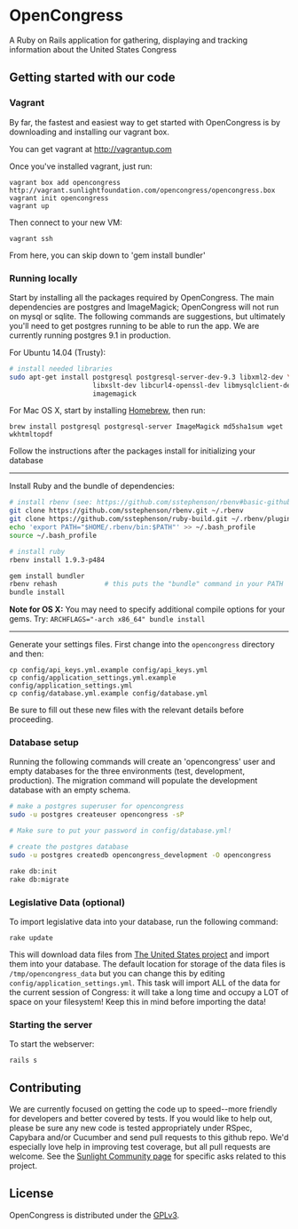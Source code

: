# OpenCongress
A Ruby on Rails application for gathering, displaying and tracking information about the United States Congress


## Getting started with our code

### Vagrant

By far, the fastest and easiest way to get started with OpenCongress is by downloading and installing our vagrant box.

You can get vagrant at <http://vagrantup.com>

Once you've installed vagrant, just run:

    vagrant box add opencongress http://vagrant.sunlightfoundation.com/opencongress/opencongress.box
    vagrant init opencongress
    vagrant up

Then connect to your new VM:

    vagrant ssh

From here, you can skip down to 'gem install bundler'

### Running locally

Start by installing all the packages required by OpenCongress.  The main
dependencies are postgres and ImageMagick; OpenCongress will not run on
mysql or sqlite.  The following commands are suggestions, but ultimately
you'll need to get postgres running to be able to run the app.  We are
currently running postgres 9.1 in production.

For Ubuntu 14.04 (Trusty):

```bash
# install needed libraries
sudo apt-get install postgresql postgresql-server-dev-9.3 libxml2-dev \
                     libxslt-dev libcurl4-openssl-dev libmysqlclient-dev \
                     imagemagick
```


For Mac OS X, start by installing [Homebrew](http://mxcl.github.io/homebrew/),
then run:

    brew install postgresql postgresql-server ImageMagick md5sha1sum wget wkhtmltopdf

Follow the instructions after the packages install for initializing your database

---

Install Ruby and the bundle of dependencies:

```bash
# install rbenv (see: https://github.com/sstephenson/rbenv#basic-github-checkout)
git clone https://github.com/sstephenson/rbenv.git ~/.rbenv
git clone https://github.com/sstephenson/ruby-build.git ~/.rbenv/plugins/ruby-build
echo 'export PATH="$HOME/.rbenv/bin:$PATH"' >> ~/.bash_profile
source ~/.bash_profile

# install ruby
rbenv install 1.9.3-p484

gem install bundler
rbenv rehash            # this puts the "bundle" command in your PATH
bundle install
```

__Note for OS X:__ You may need to specify additional compile options
for your gems. Try: `ARCHFLAGS="-arch x86_64" bundle install`

---

Generate your settings files. First change into the `opencongress` directory and then:

    cp config/api_keys.yml.example config/api_keys.yml
    cp config/application_settings.yml.example config/application_settings.yml
    cp config/database.yml.example config/database.yml

Be sure to fill out these new files with the relevant details before proceeding.


### Database setup

Running the following commands will create an 'opencongress' user and
empty databases for the three environments (test, development,
production).  The migration command will populate the development
database with an empty schema.

```bash
# make a postgres superuser for opencongress
sudo -u postgres createuser opencongress -sP

# Make sure to put your password in config/database.yml!

# create the postgres database
sudo -u postgres createdb opencongress_development -O opencongress

rake db:init
rake db:migrate
```

### Legislative Data (optional)

To import legislative data into your database, run the following command:

    rake update

This will download data files from [The United States project](http://github.com/unitedstates) and
import them into your database.  The default location for storage of
the data files is `/tmp/opencongress_data` but you can change this by
editing `config/application_settings.yml`.  This task will import ALL
of the data for the current session of Congress: it will take a long
time and occupy a LOT of space on your filesystem!  Keep this in mind
before importing the data!

### Starting the server

To start the webserver:

    rails s

## Contributing

We are currently focused on getting the code up to speed--more friendly for developers and better covered by tests. If you would like to help out, please be sure any new code is tested appropriately under RSpec, Capybara and/or Cucumber and send pull requests to this github repo. We'd especially love help in improving test coverage, but all pull requests are welcome. See the [Sunlight Community page](http://sunlightfoundation.com/api/community/) for specific asks related to this project.

## License

OpenCongress is distributed under the [GPLv3](http://opensource.org/licenses/GPL-3.0).

